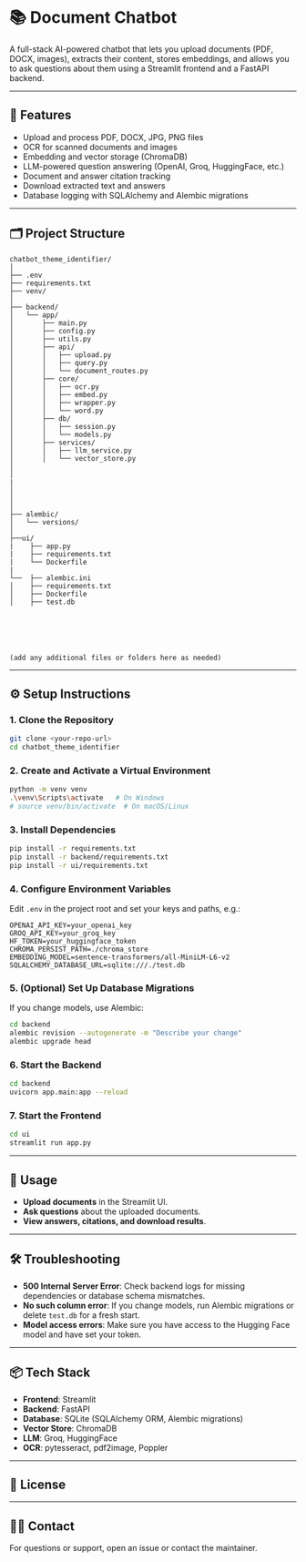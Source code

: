 # 📚 Document Chatbot

A full-stack AI-powered chatbot that lets you upload documents (PDF, DOCX, images), extracts their content, stores embeddings, and allows you to ask questions about them using a Streamlit frontend and a FastAPI backend.

---

## 🚀 Features

- Upload and process PDF, DOCX, JPG, PNG files
- OCR for scanned documents and images
- Embedding and vector storage (ChromaDB)
- LLM-powered question answering (OpenAI, Groq, HuggingFace, etc.)
- Document and answer citation tracking
- Download extracted text and answers
- Database logging with SQLAlchemy and Alembic migrations

---

## 🗂️ Project Structure

```
chatbot_theme_identifier/
│
├── .env
├── requirements.txt
├── venv/
│
├── backend/
│   └── app/
│       ├── main.py
│       ├── config.py
│       ├── utils.py
│       ├── api/
│       │   ├── upload.py
│       │   ├── query.py
│       │   └── document_routes.py
│       ├── core/
│       │   ├── ocr.py
│       │   ├── embed.py
│       │   ├── wrapper.py
│       │   └── word.py
│       ├── db/
│       │   ├── session.py
│       │   └── models.py
│       ├── services/
│       │   ├── llm_service.py
│       │   └── vector_store.py
│      
│  
|   
│   
│   
│
├── alembic/
│   └── versions/
│
├──ui/
|    ├── app.py
|    ├── requirements.txt
|    └── Dockerfile
| 
└──  ├── alembic.ini
│    ├── requirements.txt
│    ├── Dockerfile
│    ├── test.db  






(add any additional files or folders here as needed)
```

---

## ⚙️ Setup Instructions

### 1. Clone the Repository

```bash
git clone <your-repo-url>
cd chatbot_theme_identifier
```

### 2. Create and Activate a Virtual Environment

```bash
python -m venv venv
.\venv\Scripts\activate   # On Windows
# source venv/bin/activate  # On macOS/Linux
```

### 3. Install Dependencies

```bash
pip install -r requirements.txt
pip install -r backend/requirements.txt
pip install -r ui/requirements.txt
```

### 4. Configure Environment Variables

Edit `.env` in the project root and set your keys and paths, e.g.:
```
OPENAI_API_KEY=your_openai_key
GROQ_API_KEY=your_groq_key
HF_TOKEN=your_huggingface_token
CHROMA_PERSIST_PATH=./chroma_store
EMBEDDING_MODEL=sentence-transformers/all-MiniLM-L6-v2
SQLALCHEMY_DATABASE_URL=sqlite:///./test.db
```

### 5. (Optional) Set Up Database Migrations

If you change models, use Alembic:
```bash
cd backend
alembic revision --autogenerate -m "Describe your change"
alembic upgrade head
```

### 6. Start the Backend

```bash
cd backend
uvicorn app.main:app --reload
```

### 7. Start the Frontend

```bash
cd ui
streamlit run app.py
```

---

## 📝 Usage

- **Upload documents** in the Streamlit UI.
- **Ask questions** about the uploaded documents.
- **View answers, citations, and download results**.

---

## 🛠️ Troubleshooting

- **500 Internal Server Error**: Check backend logs for missing dependencies or database schema mismatches.
- **No such column error**: If you change models, run Alembic migrations or delete `test.db` for a fresh start.
- **Model access errors**: Make sure you have access to the Hugging Face model and have set your token.

---

## 📦 Tech Stack

- **Frontend**: Streamlit
- **Backend**: FastAPI
- **Database**: SQLite (SQLAlchemy ORM, Alembic migrations)
- **Vector Store**: ChromaDB
- **LLM**: Groq, HuggingFace
- **OCR**: pytesseract, pdf2image, Poppler

---

## 📄 License


---

## 🙋‍♂️ Contact

For questions or support, open an issue or contact the maintainer.